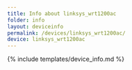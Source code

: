 ```yaml
---
title: Info about linksys_wrt1200ac
folder: info
layout: deviceinfo
permalink: /devices/linksys_wrt1200ac/
device: linksys_wrt1200ac
---
```

{% include templates/device_info.md %}
